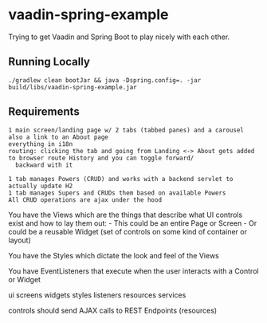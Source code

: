 # vaadin-spring-example
Trying to get Vaadin and Spring Boot to play nicely with each other.

## Running Locally
```
./gradlew clean bootJar && java -Dspring.config=. -jar build/libs/vaadin-spring-example.jar
```

## Requirements
```
1 main screen/landing page w/ 2 tabs (tabbed panes) and a carousel
also a link to an About page
everything in i18n
routing: clicking the tab and going from Landing <-> About gets added to browser route History and you can toggle forward/
  backward with it

1 tab manages Powers (CRUD) and works with a backend servlet to actually update H2
1 tab manages Supers and CRUDs them based on available Powers
All CRUD operations are ajax under the hood
```

You have the Views which are the things that describe what UI controls exist and how to lay them out:
    - This could be an entire Page or Screen
    - Or could be a reusable Widget (set of controls on some kind of container or layout)
    
You have the Styles which dictate the look and feel of the Views

You have EventListeners that execute when the user interacts with a Control or Widget

ui
    screens
    widgets
styles
listeners
resources
services

controls should send AJAX calls to REST Endpoints (resources)